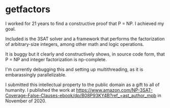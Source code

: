 # getfactors

I worked for 21 years to find a constructive proof that P = NP. I achieved my goal.

Included is the 3SAT solver and a framework that performs the factorization of arbitrary-size integers, among other math and logic operations.

It is buggy but it clearly and constructively shows, in source code form, that P = NP and integer factorization is np-complete.

I'm currently debugging this and setting up multithreading, as it is embarassingly parallelizable.

I submitted this intellectual property to the public domain as a gift to all of humanity. I published the work at https://www.amazon.com/NP-3SAT-Coverage-False-Clauses-ebook/dp/B08P93KY4B?ref_=ast_author_mpb in November of 2020.
